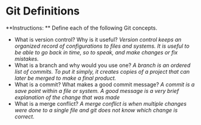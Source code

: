 # Git Definitions

**Instructions: ** Define each of the following Git concepts.

* What is version control?  Why is it useful? *Version control keeps an organized record of configurations to files and systems. It is useful to be able to go back in time, so to speak, and make changes or fix mistakes.*
* What is a branch and why would you use one? *A branch is an ordered list of commits. To put it simply, it creates copies of a project that can later be merged to make a final product.*
* What is a commit? What makes a good commit message? *A commit is a save point within a file or system. A good message is a very brief explanation of the change that was made*
* What is a merge conflict? *A merge conflict is when multiple changes were done to a single file and git does not know which change is correct.*